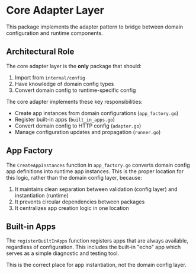 # Core Adapter Layer

This package implements the adapter pattern to bridge between domain configuration and runtime components.

## Architectural Role

The core adapter layer is the **only** package that should:

1. Import from `internal/config`
2. Have knowledge of domain config types
3. Convert domain config to runtime-specific config

The core adapter implements these key responsibilities:

- Create app instances from domain configurations (`app_factory.go`)
- Register built-in apps (`built_in_apps.go`) 
- Convert domain config to HTTP config (`adapter.go`)
- Manage configuration updates and propagation (`runner.go`)

## App Factory

The `CreateAppInstances` function in `app_factory.go` converts domain config app definitions 
into runtime app instances. This is the proper location for this logic, rather than the 
domain config layer, because:

1. It maintains clean separation between validation (config layer) and instantiation (runtime)
2. It prevents circular dependencies between packages
3. It centralizes app creation logic in one location

## Built-in Apps

The `registerBuiltInApps` function registers apps that are always available, regardless
of configuration. This includes the built-in "echo" app which serves as a simple diagnostic
and testing tool.

This is the correct place for app instantiation, not the domain config layer.
